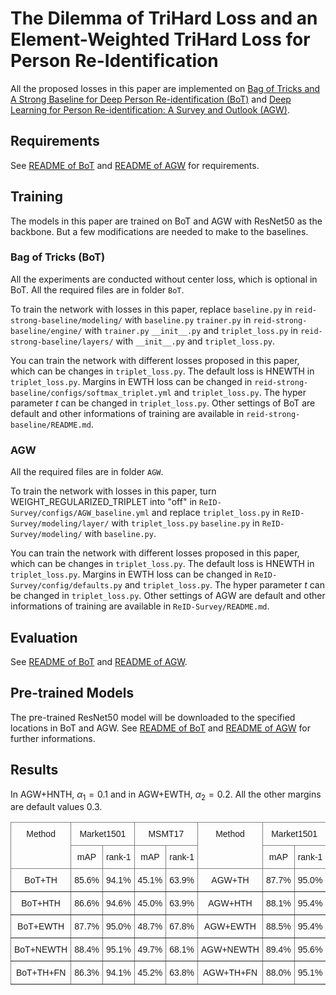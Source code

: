 # The Dilemma of TriHard Loss and an Element-Weighted TriHard Loss for Person Re-Identification

All the proposed losses in this paper are implemented on [Bag of Tricks and A Strong Baseline for Deep Person Re-identification (BoT)](https://github.com/michuanhaohao/reid-strong-baseline) and [Deep Learning for Person Re-identification: A Survey and Outlook (AGW)](https://github.com/mangye16/ReID-Survey).


## Requirements
See [README of BoT](https://github.com/michuanhaohao/reid-strong-baseline/blob/master/README.md) and [README of AGW](https://github.com/mangye16/ReID-Survey/blob/master/README.md) for requirements.


## Training

The models in this paper are trained on BoT and AGW with ResNet50 as the backbone. But a few modifications are needed to make to the baselines.
### Bag of Tricks (BoT)
All the experiments are conducted without center loss, which is optional in BoT.
All the required files are in folder `BoT`.

To train the network with losses in this paper, replace
`baseline.py` in `reid-strong-baseline/modeling/` with `baseline.py`
`trainer.py` in `reid-strong-baseline/engine/` with `trainer.py`
`__init__.py` and `triplet_loss.py` in `reid-strong-baseline/layers/` with `__init__.py` and `triplet_loss.py`.

You can train the network with different losses proposed in this paper, which can be changes in `triplet_loss.py`. The default loss is HNEWTH in `triplet_loss.py`.
Margins in EWTH loss can be changed in `reid-strong-baseline/configs/softmax_triplet.yml` and `triplet_loss.py`.
The hyper parameter $t$ can be changed in `triplet_loss.py`.
Other settings of BoT are default and other informations of training are available in `reid-strong-baseline/README.md`.

### AGW
All the required files are in folder `AGW`.

To train the network with losses in this paper, turn WEIGHT_REGULARIZED_TRIPLET into "off" in  `ReID-Survey/configs/AGW_baseline.yml` and replace
`triplet_loss.py` in `ReID-Survey/modeling/layer/` with `triplet_loss.py`
`baseline.py` in `ReID-Survey/modeling/` with `baseline.py`.

You can train the network with different losses proposed in this paper, which can be changes in `triplet_loss.py`. The default loss is HNEWTH in `triplet_loss.py`.
Margins in EWTH loss can be changed in `ReID-Survey/config/defaults.py` and `triplet_loss.py`.
The hyper parameter $t$ can be changed in `triplet_loss.py`.
Other settings of AGW are default and other informations of training are available in `ReID-Survey/README.md`.

## Evaluation

See [README of BoT](https://github.com/michuanhaohao/reid-strong-baseline/blob/master/README.md) and [README of AGW](https://github.com/mangye16/ReID-Survey/blob/master/README.md).

## Pre-trained Models
The pre-trained ResNet50 model will be downloaded to the specified locations in  BoT and AGW. See [README of BoT](https://github.com/michuanhaohao/reid-strong-baseline/blob/master/README.md) and [README of AGW](https://github.com/mangye16/ReID-Survey/blob/master/README.md) for further informations.

## Results
In AGW+HNTH, $\alpha_1=0.1$ and in AGW+EWTH, $\alpha_2=0.2$.
All the other margins are default values 0.3.
<style type="text/css">
.tg  {border-collapse:collapse;border-spacing:0;}
.tg td{border-color:black;border-style:solid;border-width:1px;font-family:Arial, sans-serif;font-size:14px;
  overflow:hidden;padding:10px 5px;word-break:normal;}
.tg th{border-color:black;border-style:solid;border-width:1px;font-family:Arial, sans-serif;font-size:14px;
  font-weight:normal;overflow:hidden;padding:10px 5px;word-break:normal;}
.tg .tg-c3ow{border-color:inherit;text-align:center;vertical-align:top}
</style>
<table class="tg">
<thead>
  <tr>
    <th class="tg-c3ow" rowspan="2">Method</th>
    <th class="tg-c3ow" colspan="2">Market1501</th>
    <th class="tg-c3ow" colspan="2">MSMT17</th>
    <th class="tg-c3ow" rowspan="2">Method</th>
    <th class="tg-c3ow" colspan="2">Market1501</th>
    <th class="tg-c3ow" colspan="2">MSMT17</th>
  </tr>
  <tr>
    <td class="tg-c3ow">mAP</td>
    <td class="tg-c3ow">rank-1</td>
    <td class="tg-c3ow">mAP</td>
    <td class="tg-c3ow">rank-1</td>
    <td class="tg-c3ow">mAP</td>
    <td class="tg-c3ow">rank-1</td>
    <td class="tg-c3ow">mAP</td>
    <td class="tg-c3ow">rank-1</td>
  </tr>
</thead>
<tbody>
  <tr>
    <td class="tg-c3ow">BoT+TH</td>
    <td class="tg-c3ow">85.6%</td>
    <td class="tg-c3ow">94.1%</td>
    <td class="tg-c3ow">45.1%</td>
    <td class="tg-c3ow">63.9%</td>
    <td class="tg-c3ow">AGW+TH</td>
    <td class="tg-c3ow">87.7%</td>
    <td class="tg-c3ow">95.0%</td>
    <td class="tg-c3ow">48.4%</td>
    <td class="tg-c3ow">67.9%</td>
  </tr>
  <tr>
    <td class="tg-c3ow">BoT+HTH</td>
    <td class="tg-c3ow">86.6%</td>
    <td class="tg-c3ow">94.6%</td>
    <td class="tg-c3ow">45.0%</td>
    <td class="tg-c3ow">63.9%</td>
    <td class="tg-c3ow">AGW+HTH</td>
    <td class="tg-c3ow">88.1%</td>
    <td class="tg-c3ow">95.4%</td>
    <td class="tg-c3ow">48.1%</td>
    <td class="tg-c3ow">67.6%</td>
  </tr>
  <tr>
    <td class="tg-c3ow">BoT+EWTH</td>
    <td class="tg-c3ow">87.7%</td>
    <td class="tg-c3ow">95.0%</td>
    <td class="tg-c3ow">48.7%</td>
    <td class="tg-c3ow">67.8%</td>
    <td class="tg-c3ow">AGW+EWTH</td>
    <td class="tg-c3ow">88.5%</td>
    <td class="tg-c3ow">95.4%</td>
    <td class="tg-c3ow">50.4%</td>
    <td class="tg-c3ow">69.6%</td>
  </tr>
  <tr>
    <td class="tg-c3ow">BoT+NEWTH</td>
    <td class="tg-c3ow">88.4%</td>
    <td class="tg-c3ow">95.1%</td>
    <td class="tg-c3ow">49.7%</td>
    <td class="tg-c3ow">68.1%</td>
    <td class="tg-c3ow">AGW+NEWTH</td>
    <td class="tg-c3ow">89.4%</td>
    <td class="tg-c3ow">95.6%</td>
    <td class="tg-c3ow">53.1%</td>
    <td class="tg-c3ow">71.5%</td>
  </tr>
  <tr>
    <td class="tg-c3ow">BoT+TH+FN</td>
    <td class="tg-c3ow">86.3%</td>
    <td class="tg-c3ow">94.1%</td>
    <td class="tg-c3ow">45.2%</td>
    <td class="tg-c3ow">63.8%</td>
    <td class="tg-c3ow">AGW+TH+FN</td>
    <td class="tg-c3ow">88.0%</td>
    <td class="tg-c3ow">95.1%</td>
    <td class="tg-c3ow">47.7%</td>
    <td class="tg-c3ow">66.3%</td>
  </tr>
</tbody>
</table>
